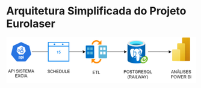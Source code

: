 # Arquitetura Simplificada do Projeto Eurolaser

![Arquitetura do Projeto](../imagens/arquitetura_eurolaser.png)